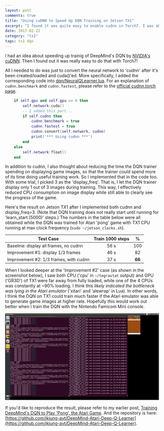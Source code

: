 ```yaml
---
layout: post
comments: true
title: "Using cuDNN to Speed Up DQN Training on Jetson TX1"
excerpt: "I found it was quite easy to enable cudnn in Torch7. I was able to reduce DQN training time by 1/3 on Jetson TX1 with change of only a few lines of code."
date: 2017-02-22
category: "tx1"
tags: tx1 dqn
---
```


I had an idea about speeding up trainig of DeepMind's DQN by [NVIDIA's cuDNN](https://developer.nvidia.com/cudnn). Then I found out it was really easy to do that with Torch7!

All I needed to do was just to convert the neural network to 'cudnn' after it's been created/loaded and cuda()'ed. More specifically, I added the corresponding code into [dqn/NeuralQLearner.lua](https://github.com/jkjung-avt/DeepMind-Atari-Deep-Q-Learner/blob/master/dqn/NeuralQLearner.lua). For an explanation of `cudnn.benchmark` and `cudnn.fastest`, please refer to the [official cudnn.torch page](https://github.com/soumith/cudnn.torch).

```lua
    if self.gpu and self.gpu >= 0 then
        self.network:cuda()
        -- I added this part...
        if self.cudnn then
            cudnn.benchmark = true
            cudnn.fastest = true
            cudnn.convert(self.network, cudnn)
            print('*** Using cudnn ***')
        end
    else
        self.network:float()
    end
```

In addition to cudnn, I also thought about reducing the time the DQN trainer spending on displaying game images, so that the trainer could spend more of its time doing useful training work. So I implemented that in the code too. With some trial, I picked 3 as the 'display_freq'. That is, I let the DQN trainer display only 1 out of 3 images during training. This way, I effectively reduced CPU consumption on image display while still able to clearly see the progress of the game.

Here's the result on Jetson TX1 after I implemented both cudnn and display_freq=3. (Note that DQN training does not really start until running for 'learn_start (5000)' steps.) The numbers in the table below were all obtained while the DQN was trained for Atari 'pong' game with TX1 CPU running at max clock frequency (`sudo ~/jetson_clocks.sh`).

| Test Case                               | Train 1000 steps  | %       |
| --------------------------------------- |:-----------------:|:-------:|
| Baseline: display all frames, no cudnn  | 56 s              | 100     |
| Improvement #1: display 1/3 frames      | 46 s              | 82      |
| Improvement #2: 1/3 frames, with cudnn  | 37 s              | **66**  |

When I looked deeper at the 'Improvement #2' case (as shown in the screenshot below), I saw both CPU ('cpu' in `~/tegrastat` output) and GPU ('GR3D') of TX1 were far away from fully loaded, while one of the 4 CPUs was constantly at ~90% loading. I think this *likely indicated the bottleneck was lying in the Atari emulator* ('xitari' and 'alewrap' in Lua). In other words, I think the DQN on TX1 could train much faster if the Atari emulator was able to generate game images at higher rate. Hopefully this would work out better when I train the DQN with the Nintendo Famicom Mini console.

![screenshot of Improvement #2](/assets/2017-02-22-dqn-cudnn/display_3_cudnn.png)

If you'd like to reproduce the result, please refer to my earlier post, [Training DeepMind's DQN to Play 'Pong', the Atari Game](https://jkjung-avt.github.io/dqn-pong/). And the repository is here: [https://github.com/jkjung-avt/DeepMind-Atari-Deep-Q-Learner](https://github.com/jkjung-avt/DeepMind-Atari-Deep-Q-Learner).
